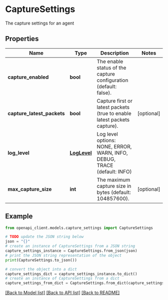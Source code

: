 # CaptureSettings

The capture settings for an agent

## Properties

Name | Type | Description | Notes
------------ | ------------- | ------------- | -------------
**capture_enabled** | **bool** | The enable status of the capture configuration (default: false). | 
**capture_latest_packets** | **bool** | Capture first or latest packets (true to enable latest packets capture). | [optional] 
**log_level** | [**LogLevel**](LogLevel.md) | Log level options: NONE, ERROR, WARN, INFO, DEBUG, TRACE (default: INFO) | 
**max_capture_size** | **int** | The maximum capture size in bytes (default: 104857600). | [optional] 

## Example

```python
from openapi_client.models.capture_settings import CaptureSettings

# TODO update the JSON string below
json = "{}"
# create an instance of CaptureSettings from a JSON string
capture_settings_instance = CaptureSettings.from_json(json)
# print the JSON string representation of the object
print(CaptureSettings.to_json())

# convert the object into a dict
capture_settings_dict = capture_settings_instance.to_dict()
# create an instance of CaptureSettings from a dict
capture_settings_from_dict = CaptureSettings.from_dict(capture_settings_dict)
```
[[Back to Model list]](../README.md#documentation-for-models) [[Back to API list]](../README.md#documentation-for-api-endpoints) [[Back to README]](../README.md)


